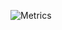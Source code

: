 ![Metrics](https://metrics.lecoq.io/ikey2244?template=classic&pagespeed=1&languages=1&stars=1&isocalendar=1&isocalendar.duration=undefined&languages.colors=github&pagespeed.url=www.webdevike.com&pagespeed.detailed=true&pagespeed.screenshot=false&stars.limit=4&config.timezone=America%2FChicago&config.animated=true)
